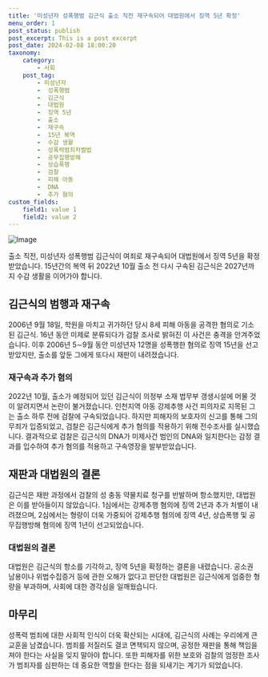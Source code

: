 ```yaml
---
title: '미성년자 성폭행범 김근식 출소 직전 재구속되어 대법원에서 징역 5년 확정'
menu_order: 1
post_status: publish
post_excerpt: This is a post excerpt
post_date: 2024-02-08 18:00:20
taxonomy:
    category:
        - 사회
    post_tag:
        - 미성년자
        -  성폭행범
        -  김근식
        -  대법원
        -  징역 5년
        -  출소
        -  재구속
        -  15년 복역
        -  수감 생활
        -  성폭력범죄처벌법
        -  공무집행방해
        -  상습폭행
        -  검찰
        -  피해 아동
        -  DNA
        -  추가 혐의
custom_fields:
    field1: value 1
    field2: value 2
---
```


![Image](https://imgnews.pstatic.net/image/055/2024/02/08/0001129470_001_20240208130701127.jpg?type=w647)

출소 직전, 미성년자 성폭행범 김근식이 여죄로 재구속되어 대법원에서 징역 5년을 확정받았습니다. 15년간의 복역 뒤 2022년 10월 출소 전 다시 구속된 김근식은 2027년까지 수감 생활을 이어가야 합니다.
## 김근식의 범행과 재구속
2006년 9월 18일, 학원을 마치고 귀가하던 당시 8세 피해 아동을 공격한 혐의로 기소된 김근식. 16년 동안 미제로 분류되다가 검찰 조사로 밝혀진 이 사건은 충격을 안겨주었습니다. 이후 2006년 5∼9월 동안 미성년자 12명을 성폭행한 혐의로 징역 15년을 선고받았지만, 출소를 앞둔 그에게 또다시 재판이 내려졌습니다.
### 재구속과 추가 혐의
2022년 10월, 출소가 예정되어 있던 김근식이 의정부 소재 법무부 갱생시설에 머물 것이 알려지면서 논란이 불거졌습니다. 인천지역 아동 강제추행 사건 피의자로 지목된 그는 출소 하루 전에 검찰에 구속되었습니다. 하지만 피해자의 보호자의 신고를 통해 그의 무죄가 입증되었고, 검찰은 김근식에게 추가 혐의를 적용하기 위해 전수조사를 실시했습니다. 결과적으로 검찰은 김근식의 DNA가 미제사건 범인의 DNA와 일치한다는 감정 결과를 입수하여 추가 혐의를 적용하고 구속영장을 발부받았습니다.
## 재판과 대법원의 결론
김근식은 재판 과정에서 검찰의 성 충동 약물치료 청구를 반발하며 항소했지만, 대법원은 이를 받아들이지 않았습니다. 1심에서는 강제추행 혐의에 징역 2년과 추가 처벌이 내려졌으며, 2심에서는 형량이 더욱 가중되어 강제추행 혐의에 징역 4년, 상습폭행 및 공무집행방해 혐의에 징역 1년이 선고되었습니다.
### 대법원의 결론
대법원은 김근식의 항소를 기각하고, 징역 5년을 확정하는 결론을 내렸습니다. 공소권 남용이나 위법수집증거 등에 관한 오해가 없다고 판단한 대법원은 김근식에게 엄중한 형량을 부과하며, 사회에 대한 경각심을 일깨웠습니다.
## 마무리
성폭력 범죄에 대한 사회적 인식이 더욱 확산되는 시대에, 김근식의 사례는 우리에게 큰 교훈을 남겼습니다. 범죄를 저질러도 결코 면책되지 않으며, 공정한 재판을 통해 책임을 져야 한다는 사실을 잊지 말아야 합니다. 또한 피해자를 위한 보호와 검찰의 엄정한 조사가 범죄자를 심판하는 데 중요한 역할을 한다는 점을 되새기는 계기가 되었습니다.
